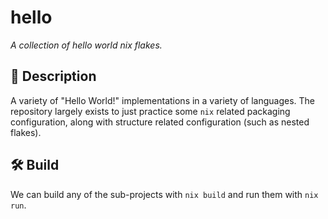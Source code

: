 # hello

_A collection of hello world nix flakes._

## 📌 Description

A variety of "Hello World!" implementations in a variety of languages. The repository largely exists to just practice some `nix` related packaging configuration, along with structure related configuration (such as nested flakes).

## 🛠️ Build

We can build any of the sub-projects with `nix build` and run them with `nix run`.
